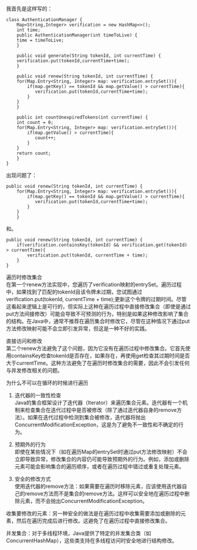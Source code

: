 我首先是这样写的：
```code
class AuthenticationManager {
    Map<String,Integer> verification = new HashMap<>(); 
    int time;
    public AuthenticationManager(int timeToLive) {
    time = timeToLive;
    }
    
    public void generate(String tokenId, int currentTime) {
    verification.put(tokenId,currentTime+time);
    }
    
    public void renew(String tokenId, int currentTime) {
    for(Map.Entry<String, Integer> map: verification.entrySet()){
        if(map.getKey() == tokenId && map.getValue() > currentTime){
           verification.put(tokenId,currentTime+time);
        }
    }
    }
    
    public int countUnexpiredTokens(int currentTime) {
    int count = 0;
    for(Map.Entry<String, Integer> map: verification.entrySet()){
        if(map.getValue() > currentTime){
           count++;
        }
    }
    return count;
    }
}

```

出现问题了：
```code
public void renew(String tokenId, int currentTime) {
    for(Map.Entry<String, Integer> map: verification.entrySet()){
        if(map.getKey() == tokenId && map.getValue() > currentTime){
           verification.put(tokenId,currentTime+time);
        }
    }
    }
```  
和。 
```code
public void renew(String tokenId, int currentTime) {
    if(verification.containsKey(tokenId) && verification.get(tokenId) > currentTime){
        verification.put(tokenId, currentTime + time);
    }
}
```

遍历时修改集合      
在第一个renew方法实现中，您遍历了verification映射的entrySet。遍历过程中，如果找到了匹配的tokenId且该令牌未过期，您试图通过verification.put(tokenId, currentTime + time);更新这个令牌的过期时间。尽管这看起来逻辑上是可行的，但实际上这种在遍历过程中直接修改集合（即使是通过put方法间接修改）可能会导致不可预测的行为，特别是如果这种修改影响了集合的结构。在Java中，通常不推荐在遍历集合时修改它，尽管在这种情况下通过put方法修改映射可能不会立即引发异常，但这是一种不好的实践。

直接访问和修改      
第二个renew方法避免了这个问题，因为它没有在遍历过程中修改集合。它首先使用containsKey检查tokenId是否存在，如果存在，再使用get检查其过期时间是否大于currentTime。这种方法避免了在遍历时修改集合的需要，因此不会引发任何与并发修改相关的问题。      

为什么不可以在循环的时候进行遍历   
1. 迭代器的一致性检查       
Java的集合框架设计了迭代器（Iterator）来遍历集合元素。迭代器有一个机制来检查集合在迭代过程中是否被修改（除了通过迭代器自身的remove方法）。如果在迭代过程中检测到集合被修改，迭代器将抛出ConcurrentModificationException，这是为了避免不一致性和不确定的行为。
     
2. 预期外的行为     
即使在某些情况下（如在遍历Map的entrySet时通过put方法修改映射）不会立即导致异常，修改集合的内容仍可能导致预期外的行为。例如，添加或删除元素可能会影响集合的遍历顺序，或者在遍历过程中错过或重复处理元素。
      
3. 安全的修改方式     
使用迭代器的remove方法：如果需要在遍历时移除元素，应该使用迭代器自己的remove方法而不是集合的remove方法。这样可以安全地在遍历过程中删除元素，而不会抛出ConcurrentModificationException。
      
收集要修改的元素：另一种安全的做法是在遍历过程中收集需要添加或删除的元素，然后在遍历完成后进行修改。这避免了在遍历过程中直接修改集合。    

并发集合：对于多线程环境，Java提供了特定的并发集合类（如ConcurrentHashMap），这些类支持在多线程访问时安全地进行结构修改。     

